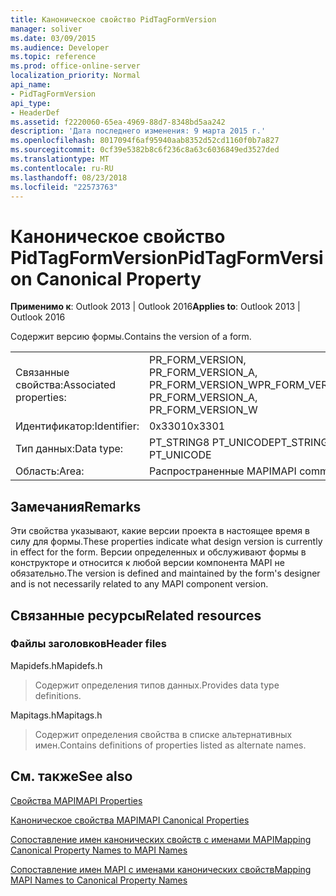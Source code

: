 ```yaml
---
title: Каноническое свойство PidTagFormVersion
manager: soliver
ms.date: 03/09/2015
ms.audience: Developer
ms.topic: reference
ms.prod: office-online-server
localization_priority: Normal
api_name:
- PidTagFormVersion
api_type:
- HeaderDef
ms.assetid: f2220060-65ea-4969-88d7-8348bd5aa242
description: 'Дата последнего изменения: 9 марта 2015 г.'
ms.openlocfilehash: 8017094f6af95940aab8352d52cd1160f0b7a827
ms.sourcegitcommit: 0cf39e5382b8c6f236c8a63c6036849ed3527ded
ms.translationtype: MT
ms.contentlocale: ru-RU
ms.lasthandoff: 08/23/2018
ms.locfileid: "22573763"
---
```

# <a name="pidtagformversion-canonical-property"></a><span data-ttu-id="6b80e-103">Каноническое свойство PidTagFormVersion</span><span class="sxs-lookup"><span data-stu-id="6b80e-103">PidTagFormVersion Canonical Property</span></span>

  
  
<span data-ttu-id="6b80e-104">**Применимо к**: Outlook 2013 | Outlook 2016</span><span class="sxs-lookup"><span data-stu-id="6b80e-104">**Applies to**: Outlook 2013 | Outlook 2016</span></span> 
  
<span data-ttu-id="6b80e-105">Содержит версию формы.</span><span class="sxs-lookup"><span data-stu-id="6b80e-105">Contains the version of a form.</span></span> 
  
|||
|:-----|:-----|
|<span data-ttu-id="6b80e-106">Связанные свойства:</span><span class="sxs-lookup"><span data-stu-id="6b80e-106">Associated properties:</span></span>  <br/> |<span data-ttu-id="6b80e-107">PR_FORM_VERSION, PR_FORM_VERSION_A, PR_FORM_VERSION_W</span><span class="sxs-lookup"><span data-stu-id="6b80e-107">PR_FORM_VERSION, PR_FORM_VERSION_A, PR_FORM_VERSION_W</span></span>  <br/> |
|<span data-ttu-id="6b80e-108">Идентификатор:</span><span class="sxs-lookup"><span data-stu-id="6b80e-108">Identifier:</span></span>  <br/> |<span data-ttu-id="6b80e-109">0x3301</span><span class="sxs-lookup"><span data-stu-id="6b80e-109">0x3301</span></span>  <br/> |
|<span data-ttu-id="6b80e-110">Тип данных:</span><span class="sxs-lookup"><span data-stu-id="6b80e-110">Data type:</span></span>  <br/> |<span data-ttu-id="6b80e-111">PT_STRING8 PT_UNICODE</span><span class="sxs-lookup"><span data-stu-id="6b80e-111">PT_STRING8, PT_UNICODE</span></span>  <br/> |
|<span data-ttu-id="6b80e-112">Область:</span><span class="sxs-lookup"><span data-stu-id="6b80e-112">Area:</span></span>  <br/> |<span data-ttu-id="6b80e-113">Распространенные MAPI</span><span class="sxs-lookup"><span data-stu-id="6b80e-113">MAPI common</span></span>  <br/> |
   
## <a name="remarks"></a><span data-ttu-id="6b80e-114">Замечания</span><span class="sxs-lookup"><span data-stu-id="6b80e-114">Remarks</span></span>

<span data-ttu-id="6b80e-115">Эти свойства указывают, какие версии проекта в настоящее время в силу для формы.</span><span class="sxs-lookup"><span data-stu-id="6b80e-115">These properties indicate what design version is currently in effect for the form.</span></span> <span data-ttu-id="6b80e-116">Версии определенных и обслуживают формы в конструкторе и относится к любой версии компонента MAPI не обязательно.</span><span class="sxs-lookup"><span data-stu-id="6b80e-116">The version is defined and maintained by the form's designer and is not necessarily related to any MAPI component version.</span></span> 
  
## <a name="related-resources"></a><span data-ttu-id="6b80e-117">Связанные ресурсы</span><span class="sxs-lookup"><span data-stu-id="6b80e-117">Related resources</span></span>

### <a name="header-files"></a><span data-ttu-id="6b80e-118">Файлы заголовков</span><span class="sxs-lookup"><span data-stu-id="6b80e-118">Header files</span></span>

<span data-ttu-id="6b80e-119">Mapidefs.h</span><span class="sxs-lookup"><span data-stu-id="6b80e-119">Mapidefs.h</span></span>
  
> <span data-ttu-id="6b80e-120">Содержит определения типов данных.</span><span class="sxs-lookup"><span data-stu-id="6b80e-120">Provides data type definitions.</span></span>
    
<span data-ttu-id="6b80e-121">Mapitags.h</span><span class="sxs-lookup"><span data-stu-id="6b80e-121">Mapitags.h</span></span>
  
> <span data-ttu-id="6b80e-122">Содержит определения свойства в списке альтернативных имен.</span><span class="sxs-lookup"><span data-stu-id="6b80e-122">Contains definitions of properties listed as alternate names.</span></span>
    
## <a name="see-also"></a><span data-ttu-id="6b80e-123">См. также</span><span class="sxs-lookup"><span data-stu-id="6b80e-123">See also</span></span>



[<span data-ttu-id="6b80e-124">Свойства MAPI</span><span class="sxs-lookup"><span data-stu-id="6b80e-124">MAPI Properties</span></span>](mapi-properties.md)
  
[<span data-ttu-id="6b80e-125">Каноническое свойства MAPI</span><span class="sxs-lookup"><span data-stu-id="6b80e-125">MAPI Canonical Properties</span></span>](mapi-canonical-properties.md)
  
[<span data-ttu-id="6b80e-126">Сопоставление имен канонических свойств с именами MAPI</span><span class="sxs-lookup"><span data-stu-id="6b80e-126">Mapping Canonical Property Names to MAPI Names</span></span>](mapping-canonical-property-names-to-mapi-names.md)
  
[<span data-ttu-id="6b80e-127">Сопоставление имен MAPI с именами канонических свойств</span><span class="sxs-lookup"><span data-stu-id="6b80e-127">Mapping MAPI Names to Canonical Property Names</span></span>](mapping-mapi-names-to-canonical-property-names.md)

